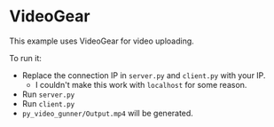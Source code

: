 # VideoGear 

This example uses VideoGear for video uploading.

To run it:

- Replace the connection IP in `server.py` and `client.py` with your IP.
  - I couldn't make this work with `localhost` for some reason. 
- Run `server.py`
- Run `client.py`
- `py_video_gunner/Output.mp4` will be generated.
